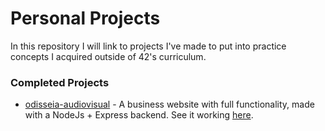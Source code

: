 # Personal Projects
In this repository I will link to projects I've made to put into practice concepts I acquired outside of 42's curriculum.

### Completed Projects

- [odisseia-audiovisual](https://github.com/joao-aiveca-caseiro/odisseia-audiovisual) - A business website with full functionality, made with a NodeJs + Express backend. See it working [here](https://odisseiaaudiovisual.pt).

